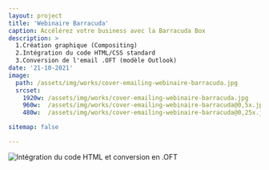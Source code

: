 ```yaml
---
layout: project
title: 'Webinaire Barracuda'
caption: Accélérez votre business avec la Barracuda Box
description: >
  1.Création graphique (Compositing)
  2.Intégration du code HTML/CSS standard
  3.Conversion de l'email .OFT (modèle Outlook)
date: '21-10-2021'
image: 
  path: /assets/img/works/cover-emailing-webinaire-barracuda.jpg
  srcset: 
    1920w: /assets/img/works/cover-emailing-webinaire-barracuda.jpg
    960w:  /assets/img/works/cover-emailing-webinaire-barracuda@0,5x.jpg
    480w:  /assets/img/works/cover-emailing-webinaire-barracuda@0,25x.jpg

sitemap: false

---
```


![Intégration du code HTML et conversion en .OFT](http://127.0.0.1:4000/assets/img/works/code-emailing-webinaire-barracuda.jpg)
